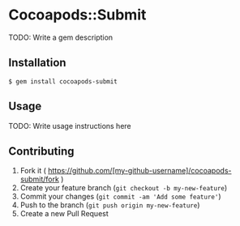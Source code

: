 # Cocoapods::Submit

TODO: Write a gem description

## Installation

    $ gem install cocoapods-submit

## Usage

TODO: Write usage instructions here

## Contributing

1. Fork it ( https://github.com/[my-github-username]/cocoapods-submit/fork )
2. Create your feature branch (`git checkout -b my-new-feature`)
3. Commit your changes (`git commit -am 'Add some feature'`)
4. Push to the branch (`git push origin my-new-feature`)
5. Create a new Pull Request
